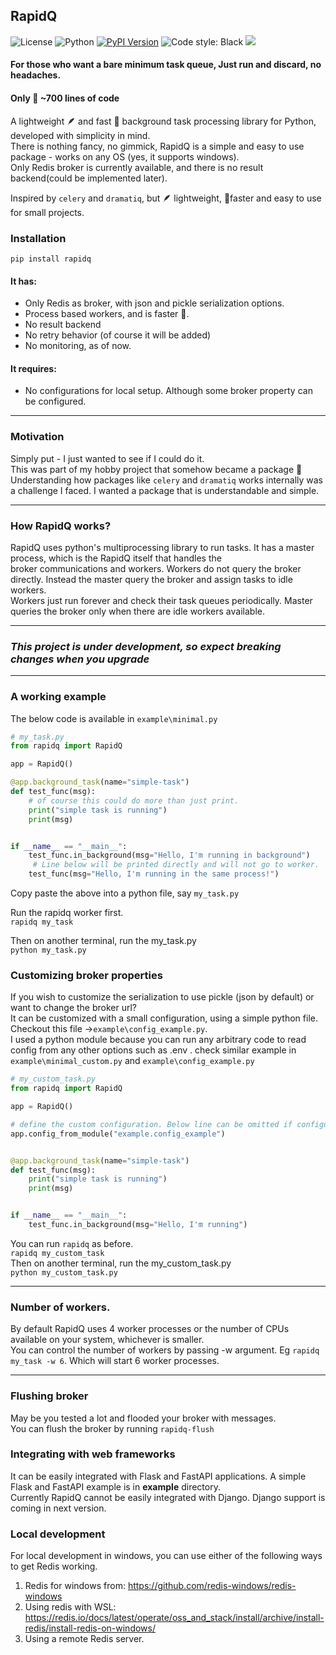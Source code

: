## RapidQ
![License](https://img.shields.io/badge/license-BSD3-blue.svg)
![Python](https://img.shields.io/badge/Python-3.10_%7c_3.11_%7c_3.12_%7c_3.13-blue)
[![PyPI Version](https://img.shields.io/pypi/v/RapidQ?style=flat-square?cacheSeconds=3600)](https://pypi.org/project/RapidQ/)
![Code style: Black](https://img.shields.io/badge/code%20style-black-000000.svg)
<img src="https://komarev.com/ghpvc/?username=rapidq&style=pixel">
#### For those who want a bare minimum task queue, Just run and discard, no headaches.
#### Only &#x1F90F; ~700 lines of code
A lightweight &#x1FAB6; and fast &#x1F680; background task processing library for Python, developed with simplicity in mind.<br>
There is nothing fancy, no gimmick, RapidQ is a simple and easy to use package - works on any OS (yes, it supports windows).<br>
Only Redis broker is currently available, and there is no result backend(could be implemented later).<br>

Inspired by `celery` and `dramatiq`, but &#x1FAB6; lightweight, &#x1F680;faster and easy to use for small projects.<br>

### Installation
```
pip install rapidq
```

#### It has: <br>
   - Only Redis as broker, with json and pickle serialization options.
   - Process based workers, and is faster &#x1F680;.
   - No result backend
   - No retry behavior (of course it will be added)
   - No monitoring, as of now.

#### It requires: <br>
   - No configurations for local setup. Although some broker property can be configured.

----------
### Motivation
Simply put - I just wanted to see if I could do it.  <br>
This was part of my hobby project that somehow became a package &#x1F917;<br>
Understanding how packages like `celery` and `dramatiq` works internally was a challenge I faced. I wanted a package that is understandable and simple.<br>

----------
### How RapidQ works?
RapidQ uses python's multiprocessing library to run tasks. It has a master process, which is the RapidQ itself that handles the <br>
broker communications and workers. Workers do not query the broker directly. Instead the master query the broker and assign tasks to idle workers.<br>
Workers just run forever and check their task queues periodically. Master queries the broker only when there are idle workers available.

----------
### _This project is under development, so expect breaking changes when you upgrade_

----------
### A working example

The below code is available in `example\minimal.py`
```python
# my_task.py
from rapidq import RapidQ

app = RapidQ()

@app.background_task(name="simple-task")
def test_func(msg):
    # of course this could do more than just print.
    print("simple task is running")
    print(msg)


if __name__ == "__main__":
    test_func.in_background(msg="Hello, I'm running in background")
     # Line below will be printed directly and will not go to worker.
    test_func(msg="Hello, I'm running in the same process!")
```
Copy paste the above into a python file, say `my_task.py`<br>

Run the rapidq worker first. <br>`rapidq my_task` <br>

Then on another terminal, run the my_task.py <br> `python my_task.py`

### Customizing broker properties
If you wish to customize the serialization to use pickle (json by default) or want to change the broker url?<br>
It can be customized with a small configuration, using a simple python file. Checkout this file ->`example\config_example.py`.<br>
I used a python module because you can run any arbitrary code to read config from any other options such as .env .
check similar example in `example\minimal_custom.py` and `example\config_example.py`
```python
# my_custom_task.py
from rapidq import RapidQ

app = RapidQ()

# define the custom configuration. Below line can be omitted if configuration is not needed.
app.config_from_module("example.config_example")


@app.background_task(name="simple-task")
def test_func(msg):
    print("simple task is running")
    print(msg)


if __name__ == "__main__":
    test_func.in_background(msg="Hello, I'm running")
```

You can run `rapidq` as before. <br>`rapidq my_custom_task` <br>
Then on another terminal, run the my_custom_task.py <br> `python my_custom_task.py`

----------
### Number of workers.
By default RapidQ uses 4 worker processes or the number of CPUs available on your system, whichever is smaller.<br>
You can control the number of workers by passing -w argument.  Eg `rapidq my_task -w 6`. Which will start 6 worker processes.

----------
### Flushing broker
May be you tested a lot and flooded your broker with messages.<br>
You can flush the broker by running `rapidq-flush`

### Integrating with web frameworks
It can be easily integrated with Flask and FastAPI applications. A simple Flask and FastAPI example is in **example** directory.<br>
Currently RapidQ cannot be easily integrated with Django. Django support is coming in next version.

### Local development
For local development in windows, you can use either of the following ways to get Redis working.
1) Redis for windows from: https://github.com/redis-windows/redis-windows
2) Using redis with WSL: https://redis.io/docs/latest/operate/oss_and_stack/install/archive/install-redis/install-redis-on-windows/
3) Using a remote Redis server.
